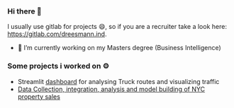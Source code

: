 ### Hi there 👋

I usually use gitlab for projects 😄, so if you are a recruiter take a look here: https://gitlab.com/dreesmann.ind.

- 🔭 I’m currently working on my Masters degree (Business Intelligence)


### Some projects i worked on ⚙
- Streamlit [dashboard](https://gitlab.com/dreesmann.ind/traffic-risk-assessment) for analysing Truck routes and visualizing traffic
- [Data Collection, integration, analysis and model building of NYC property sales](https://gitlab.com/dreesmann.ind/nyc-housing-data) 
<!--
**DeemanOne/DeemanOne** is a ✨ _special_ ✨ repository because its `README.md` (this file) appears on your GitHub profile.

Here are some ideas to get you started:

- 🌱 I’m currently learning ...
- 👯 I’m looking to collaborate on ...
- 🤔 I’m looking for help with ...
- 💬 Ask me about ...
- 📫 How to reach me: ...
- ⚡ Fun fact: ...
-->
